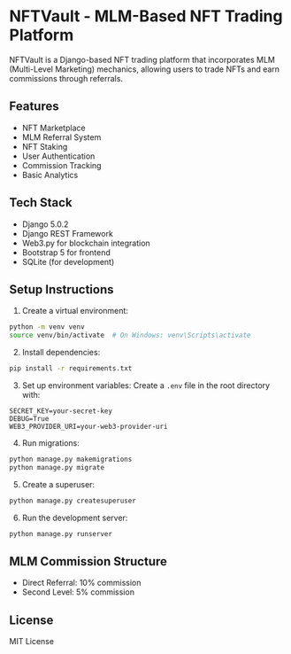 # NFTVault - MLM-Based NFT Trading Platform

NFTVault is a Django-based NFT trading platform that incorporates MLM (Multi-Level Marketing) mechanics, allowing users to trade NFTs and earn commissions through referrals.

## Features

- NFT Marketplace
- MLM Referral System
- NFT Staking
- User Authentication
- Commission Tracking
- Basic Analytics

## Tech Stack

- Django 5.0.2
- Django REST Framework
- Web3.py for blockchain integration
- Bootstrap 5 for frontend
- SQLite (for development)

## Setup Instructions

1. Create a virtual environment:
```bash
python -m venv venv
source venv/bin/activate  # On Windows: venv\Scripts\activate
```

2. Install dependencies:
```bash
pip install -r requirements.txt
```

3. Set up environment variables:
Create a `.env` file in the root directory with:
```
SECRET_KEY=your-secret-key
DEBUG=True
WEB3_PROVIDER_URI=your-web3-provider-uri
```

4. Run migrations:
```bash
python manage.py makemigrations
python manage.py migrate
```

5. Create a superuser:
```bash
python manage.py createsuperuser
```

6. Run the development server:
```bash
python manage.py runserver
```

## MLM Commission Structure

- Direct Referral: 10% commission
- Second Level: 5% commission

## License

MIT License 